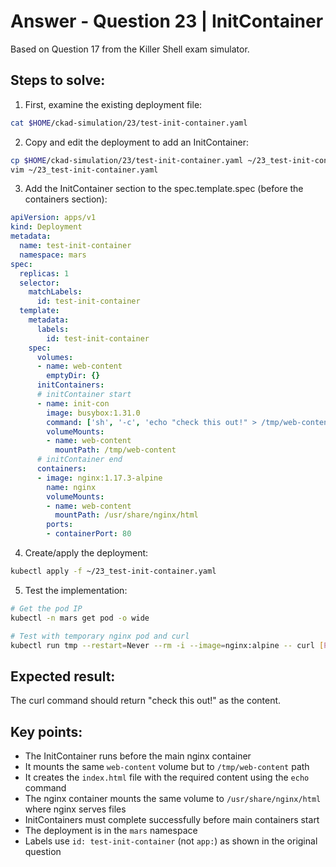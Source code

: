 # Answer - Question 23 | InitContainer

Based on Question 17 from the Killer Shell exam simulator.

## Steps to solve:

1. First, examine the existing deployment file:
```bash
cat $HOME/ckad-simulation/23/test-init-container.yaml
```

2. Copy and edit the deployment to add an InitContainer:
```bash
cp $HOME/ckad-simulation/23/test-init-container.yaml ~/23_test-init-container.yaml
vim ~/23_test-init-container.yaml
```

3. Add the InitContainer section to the spec.template.spec (before the containers section):

```yaml
apiVersion: apps/v1
kind: Deployment
metadata:
  name: test-init-container
  namespace: mars
spec:
  replicas: 1
  selector:
    matchLabels:
      id: test-init-container
  template:
    metadata:
      labels:
        id: test-init-container
    spec:
      volumes:
      - name: web-content
        emptyDir: {}
      initContainers:
      # initContainer start
      - name: init-con
        image: busybox:1.31.0
        command: ['sh', '-c', 'echo "check this out!" > /tmp/web-content/index.html']
        volumeMounts:
        - name: web-content
          mountPath: /tmp/web-content
      # initContainer end
      containers:
      - image: nginx:1.17.3-alpine
        name: nginx
        volumeMounts:
        - name: web-content
          mountPath: /usr/share/nginx/html
        ports:
        - containerPort: 80
```

4. Create/apply the deployment:
```bash
kubectl apply -f ~/23_test-init-container.yaml
```

5. Test the implementation:
```bash
# Get the pod IP
kubectl -n mars get pod -o wide

# Test with temporary nginx pod and curl
kubectl run tmp --restart=Never --rm -i --image=nginx:alpine -- curl [POD_IP]
```

## Expected result:
The curl command should return "check this out!" as the content.

## Key points:
- The InitContainer runs before the main nginx container
- It mounts the same `web-content` volume but to `/tmp/web-content` path  
- It creates the `index.html` file with the required content using the `echo` command
- The nginx container mounts the same volume to `/usr/share/nginx/html` where nginx serves files
- InitContainers must complete successfully before main containers start
- The deployment is in the `mars` namespace
- Labels use `id: test-init-container` (not `app:`) as shown in the original question
